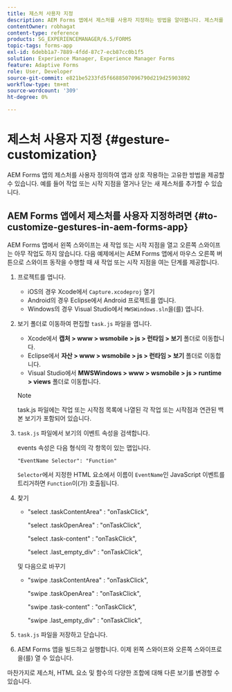 ```yaml
---
title: 제스처 사용자 지정
description: AEM Forms 앱에서 제스처를 사용자 지정하는 방법을 알아봅니다. 제스처를 사용자 정의하여 애플리케이션과 상호 작용하는 고유한 방법을 제공할 수 있습니다.
contentOwner: robhagat
content-type: reference
products: SG_EXPERIENCEMANAGER/6.5/FORMS
topic-tags: forms-app
exl-id: 6debb1a7-7889-4fdd-87c7-ecb87cc0b1f5
solution: Experience Manager, Experience Manager Forms
feature: Adaptive Forms
role: User, Developer
source-git-commit: e821be5233fd5f6688507096790d219d25903892
workflow-type: tm+mt
source-wordcount: '309'
ht-degree: 0%

---
```


# 제스처 사용자 지정 {#gesture-customization}

AEM Forms 앱의 제스처를 사용자 정의하여 앱과 상호 작용하는 고유한 방법을 제공할 수 있습니다. 예를 들어 작업 또는 시작 지점을 열거나 닫는 새 제스처를 추가할 수 있습니다.

## AEM Forms 앱에서 제스처를 사용자 지정하려면 {#to-customize-gestures-in-aem-forms-app}

AEM Forms 앱에서 왼쪽 스와이프는 새 작업 또는 시작 지점을 열고 오른쪽 스와이프는 아무 작업도 하지 않습니다. 다음 예제에서는 AEM Forms 앱에서 마우스 오른쪽 버튼으로 스와이프 동작을 수행할 때 새 작업 또는 시작 지점을 여는 단계를 제공합니다.

1. 프로젝트를 엽니다.

   * iOS의 경우 Xcode에서 `Capture.xcodeproj` 열기
   * Android의 경우 Eclipse에서 Android 프로젝트를 엽니다.
   * Windows의 경우 Visual Studio에서 `MWSWindows.sln`을(를) 엽니다.

1. 보기 폴더로 이동하여 편집할 `task.js` 파일을 엽니다.

   * Xcode에서 **캡처 > www > wsmobile > js > 런타임 > 보기** 폴더로 이동합니다.
   * Eclipse에서 **자산 > www > wsmobile > js > 런타임 > 보기** 폴더로 이동합니다.
   * Visual Studio에서 **MWSWindows > www > wsmobile > js > runtime > views** 폴더로 이동합니다.

   >[!NOTE]
   >
   >task.js 파일에는 작업 또는 시작점 목록에 나열된 각 작업 또는 시작점과 연관된 백본 보기가 포함되어 있습니다.

1. `task.js` 파일에서 보기의 이벤트 속성을 검색합니다.

   events 속성은 다음 형식의 각 항목이 있는 맵입니다.

   `"EventName Selector": "Function"`

   `Selector`에서 지정한 HTML 요소에서 이름이 `EventName`인 JavaScript 이벤트를 트리거하면 `Function`이(가) 호출됩니다.

1. 찾기

   * &quot;select .taskContentArea&quot; : &quot;onTaskClick&quot;,

     &quot;select .taskOpenArea&quot; : &quot;onTaskClick&quot;,

     &quot;select .task-content&quot; : &quot;onTaskClick&quot;,

     &quot;select .last_empty_div&quot; : &quot;onTaskClick&quot;,

   및 다음으로 바꾸기

   * &quot;swipe .taskContentArea&quot; : &quot;onTaskClick&quot;,

     &quot;swipe .taskOpenArea&quot; : &quot;onTaskClick&quot;,

     &quot;swipe .task-content&quot; : &quot;onTaskClick&quot;,

     &quot;swipe .last_empty_div&quot; : &quot;onTaskClick&quot;,

1. `task.js` 파일을 저장하고 닫습니다.
1. AEM Forms 앱을 빌드하고 실행합니다. 이제 왼쪽 스와이프와 오른쪽 스와이프로 을(를) 열 수 있습니다.

마찬가지로 제스처, HTML 요소 및 함수의 다양한 조합에 대해 다른 보기를 변경할 수 있습니다.
